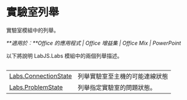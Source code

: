 
# <a name="labs-enumerations"></a>實驗室列舉
實驗室模組中的列舉。

 _**適用於︰**Office 的應用程式 | Office 增益集 | Office Mix | PowerPoint_

以下將說明 LabJS.Labs 模組中的兩個列舉描述。

## 


|||
|:-----|:-----|
|[Labs.ConnectionState](../../reference/office-mix/labs.connectionstate.md)|列舉實驗室至主機的可能連線狀態|
|[Labs.ProblemState](../../reference/office-mix/labs.problemstate.md)|列舉指定實驗室的問題狀態。|
